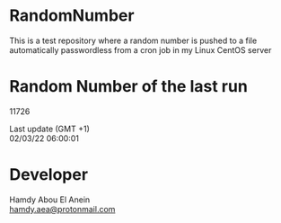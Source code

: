 # RandomNumber    
This is a test repository where a random number is pushed to a file automatically passwordless from a cron job in my Linux CentOS server    
# Random Number of the last run   
11726
      
Last update (GMT +1)    
02/03/22 06:00:01
# Developer    
Hamdy Abou El Anein   
hamdy.aea@protonmail.com

